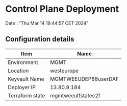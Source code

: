 # Control Plane Deployment #

Date : "Thu Mar 14 19:44:57 CET 2024"

## Configuration details ##

| Item                    | Name                 |
| ----------------------- | -------------------- |
| Environment             | MGMT         |
| Location                | westeurope              |
| Keyvault Name           | MGMTWEEUDEP88userDAF                                |
| Deployer IP             | 13.80.9.184                                         |
| Terraform state         | mgmtweeutfstatec2f                         |

